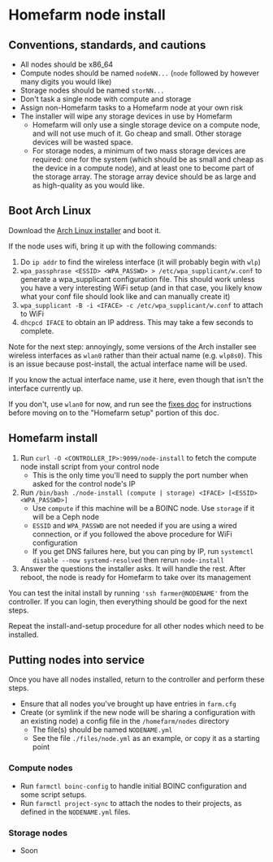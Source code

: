 # Homefarm node install

## Conventions, standards, and cautions

- All nodes should be x86_64
- Compute nodes should be named `nodeNN...` (`node` followed by
  however many digits you would like)
- Storage nodes should be named `storNN...`
- Don't task a single node with compute and storage
- Assign non-Homefarm tasks to a Homefarm node at your own risk
- The installer will wipe any storage devices in use by Homefarm
  - Homefarm will only use a single storage device on a compute node,
    and will not use much of it. Go cheap and small. Other storage
    devices will be wasted space.
  - For storage nodes, a minimum of two mass storage devices are
    required: one for the system (which should be as small and cheap
    as the device in a compute node), and at least one to become part
    of the storage array. The storage array device should be as large
    and as high-quality as you would like.


## Boot Arch Linux

Download the [Arch Linux
installer](https://www.archlinux.org/download/) and boot it.

If the node uses wifi, bring it up with the following commands:

1. Do `ip addr` to find the wireless interface (it will probably
   begin with `wlp`)
1. `wpa_passphrase <ESSID> <WPA_PASSWD> > /etc/wpa_supplicant/w.conf` to
   generate a wpa_supplicant configuration file. This should work
   unless you have a very interesting WiFi setup (and in that case,
   you likely know what your conf file should look like and can
   manually create it)
1. `wpa_supplicant -B -i <IFACE> -c /etc/wpa_supplicant/w.conf` to
   attach to WiFi
1. `dhcpcd IFACE` to obtain an IP address. This may take a few
   seconds to complete.

Note for the next step: annoyingly, some versions of the Arch
installer see wireless interfaces as `wlan0` rather than their actual
name (e.g. `wlp8s0`). This is an issue because post-install, the
actual interface name will be used.

If you know the actual interface name, use it here, even though that
isn't the interface currently up.

If you don't, use `wlan0` for now, and run see the [fixes
doc](https://github.com/firepear/homefarm/blob/master/docs/fixes.md)
for instructions before moving on to the "Homefarm setup" portion of
this doc.

## Homefarm install

1. Run `curl -O <CONTROLLER_IP>:9099/node-install` to fetch the
   compute node install script from your control node
   * This is the only time you'll need to supply the port number when
     asked for the control node's IP
1. Run `/bin/bash ./node-install (compute | storage) <IFACE> [<ESSID> <WPA_PASSWD>]`
   * Use `compute` if this machine will be a BOINC node. Use `storage`
     if it will be a Ceph node
   * `ESSID` and `WPA_PASSWD` are not needed if you are using a wired
     connection, or if you followed the above procedure for WiFi
     configuration
   * If you get DNS failures here, but you can ping by IP, run
     `systemctl disable --now systemd-resolved` then rerun
     `node-install`
1. Answer the questions the installer asks. It will handle the rest.
   After reboot, the node is ready for Homefarm to take over its
   management

You can test the inital install by running `'ssh farmer@NODENAME'`
from the controller. If you can login, then everything should be good
for the next steps.

Repeat the install-and-setup procedure for all other nodes which need
to be installed.

## Putting nodes into service

Once you have all nodes installed, return to the controller and
perform these steps.

- Ensure that all nodes you've brought up have entries in `farm.cfg`
- Create (or symlink if the new node will be sharing a configuration
  with an existing node) a config file in the `/homefarm/nodes`
  directory
  - The file(s) should be named `NODENAME.yml`
  - See the file `./files/node.yml` as an example, or copy it as a
    starting point

### Compute nodes

- Run `farmctl boinc-config` to handle initial BOINC configuration and
   some script setups.
- Run `farmctl project-sync` to attach the nodes to their projects,
   as defined in the `NODENAME.yml` files.

### Storage nodes

- Soon
